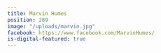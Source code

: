 ```yaml
---
title: Marvin Humes
position: 289
image: "/uploads/marvin.jpg"
facebook: https://www.facebook.com/MarvinHumes/
is-digital-featured: true
---
```


